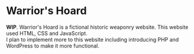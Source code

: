 # Warrior's Hoard
<strong>WIP</strong>. Warrior's Hoard is a fictional historic weaponry website. This website used HTML, CSS and JavaScript.
<br>I plan to implement more to this website including introducing PHP and WordPress to make it more functional.
